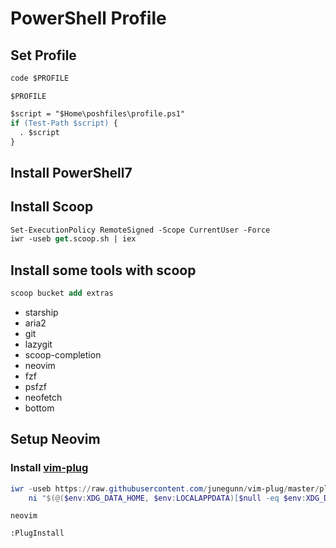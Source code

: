 # PowerShell Profile

## Set Profile

```ps
code $PROFILE
```

`$PROFILE`

```ps
$script = "$Home\poshfiles\profile.ps1"
if (Test-Path $script) {
  . $script
}
```

## Install PowerShell7

## Install Scoop

```ps
Set-ExecutionPolicy RemoteSigned -Scope CurrentUser -Force
iwr -useb get.scoop.sh | iex
```

## Install some tools with scoop

```ps
scoop bucket add extras
```

- starship
- aria2
- git
- lazygit
- scoop-completion
- neovim
- fzf
- psfzf
- neofetch
- bottom

## Setup Neovim

### Install [vim-plug](https://github.com/junegunn/vim-plug)

```powershell
iwr -useb https://raw.githubusercontent.com/junegunn/vim-plug/master/plug.vim |`
    ni "$(@($env:XDG_DATA_HOME, $env:LOCALAPPDATA)[$null -eq $env:XDG_DATA_HOME])/nvim-data/site/autoload/plug.vim" -Force
```

`neovim`

```
:PlugInstall
```
